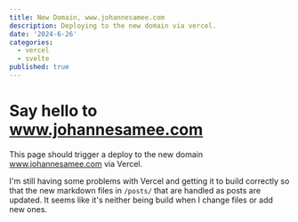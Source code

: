 ```yaml
---
title: New Domain, www.johannesamee.com
description: Deploying to the new domain via vercel.
date: '2024-6-26'
categories:
  - vercel
  - svelte
published: true
---
```


# Say hello to www.johannesamee.com
This page should trigger a deploy to the new domain www.johannesamee.com via Vercel.

I'm still having some problems with Vercel and getting it to build correctly so that the new markdown files in `/posts/` that are handled as posts are updated. It seems like it's neither being build when I change files or add new ones.
